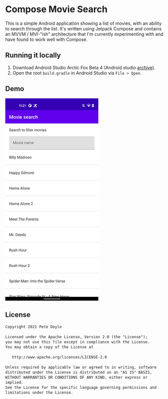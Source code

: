 # Compose Movie Search
This is a simple Android application showing a list of movies, with an ability to search
through the list. It's written using Jetpack Compose and contains an MVVM / MVI-"ish"
architecture that I'm currently experimenting with and have found to work well with Compose.

Running it locally
------------------
1. Download Android Studio Arctic Fox Beta 4 (Android studio [archive](https://developer.android.com/studio/archive)).
1. Open the root `build.gradle` in Android Studio via `File > Open`.

Demo
----
![Demo](demo.gif)

License
-------

    Copyright 2021 Pete Doyle

    Licensed under the Apache License, Version 2.0 (the "License");
    you may not use this file except in compliance with the License.
    You may obtain a copy of the License at

       http://www.apache.org/licenses/LICENSE-2.0

    Unless required by applicable law or agreed to in writing, software
    distributed under the License is distributed on an "AS IS" BASIS,
    WITHOUT WARRANTIES OR CONDITIONS OF ANY KIND, either express or implied.
    See the License for the specific language governing permissions and
    limitations under the License.